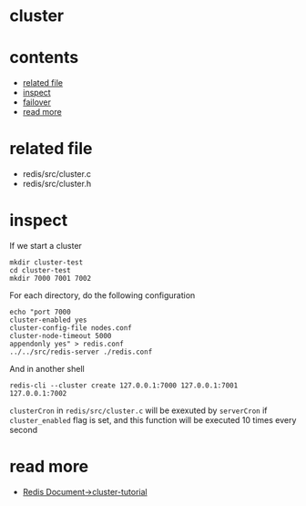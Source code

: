 # cluster

# contents

* [related file](#related-file)
* [inspect](#inspect)
* [failover](#failover)
* [read more](#read-more)

# related file

* redis/src/cluster.c
* redis/src/cluster.h

# inspect

If we start a cluster

    mkdir cluster-test
    cd cluster-test
    mkdir 7000 7001 7002

For each directory, do the following configuration

    echo "port 7000
    cluster-enabled yes
    cluster-config-file nodes.conf
    cluster-node-timeout 5000
    appendonly yes" > redis.conf
    ../../src/redis-server ./redis.conf

And in another shell

	redis-cli --cluster create 127.0.0.1:7000 127.0.0.1:7001 127.0.0.1:7002

`clusterCron`  in `redis/src/cluster.c` will be exexuted by `serverCron` if `cluster_enabled` flag is set, and this function will be executed 10 times every second



# read more
* [Redis Document->cluster-tutorial](https://redis.io/topics/cluster-tutorial)
